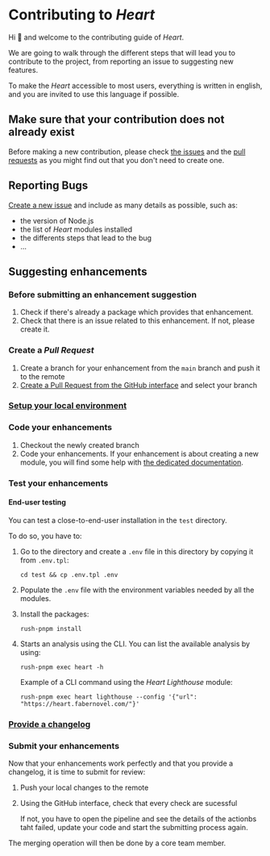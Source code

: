 # Contributing to _Heart_

Hi 👋 and welcome to the contributing guide of _Heart_.

We are going to walk through the different steps that will lead you to contribute to the project, from reporting an issue to suggesting new features.

To make the _Heart_ accessible to most users, everything is written in english, and you are invited to use this language if possible.

## Make sure that your contribution does not already exist

Before making a new contribution, please check [the issues](https://github.com/faberNovel/heart/issues) and the [pull requests](https://github.com/faberNovel/heart/pulls) as you might find out that you don't need to create one.

## Reporting Bugs

[Create a new issue](https://github.com/faberNovel/heart/issues/new/choose) and include as many details as possible, such as:
* the version of Node.js
* the list of _Heart_ modules installed
* the differents steps that lead to the bug
* ...

## Suggesting enhancements

### Before submitting an enhancement suggestion

1. Check if there's already a package which provides that enhancement.
2. Check that there is an issue related to this enhancement. If not, please create it.

### Create a _Pull Request_

1. Create a branch for your enhancement from the `main` branch and push it to the remote
2. [Create a Pull Request from the GitHub interface](https://github.com/faberNovel/heart/compare) and select your branch

### [Setup your local environment](docs/SETUP_LOCAL_ENVIRONMENT.md)

### Code your enhancements

1. Checkout the newly created branch
2. Code your enhancements. If your enhancement is about creating a new module, you will find some help with [the dedicated documentation](docs/CREATE_NEW_MODULE.md).

### Test your enhancements

#### End-user testing

You can test a close-to-end-user installation in the `test` directory.

To do so, you have to:

1. Go to the directory and create a `.env` file in this directory by copying it from `.env.tpl`:

    ```shell
    cd test && cp .env.tpl .env
    ````

2. Populate the `.env` file with the environment variables needed by all the modules.

3. Install the packages:

    ```shell
    rush-pnpm install
    ````

4. Starts an analysis using the CLI. You can list the available analysis by using:

    ```shell
    rush-pnpm exec heart -h
    ```

    Example of a CLI command using the _Heart Lighthouse_ module:

    ```shell
    rush-pnpm exec heart lighthouse --config '{"url": "https://heart.fabernovel.com/"}'
    ```

### [Provide a changelog](docs/PROVIDE_CHANGELOG.md)

### Submit your enhancements

Now that your enhancements work perfectly and that you provide a changelog, it is time to submit for review:

1. Push your local changes to the remote
2. Using the GitHub interface, check that every check are sucessful
    
    If not, you have to open the pipeline and see the details of the actionbs taht failed, update your code and start the submitting process again.

The merging operation will then be done by a core team member.
